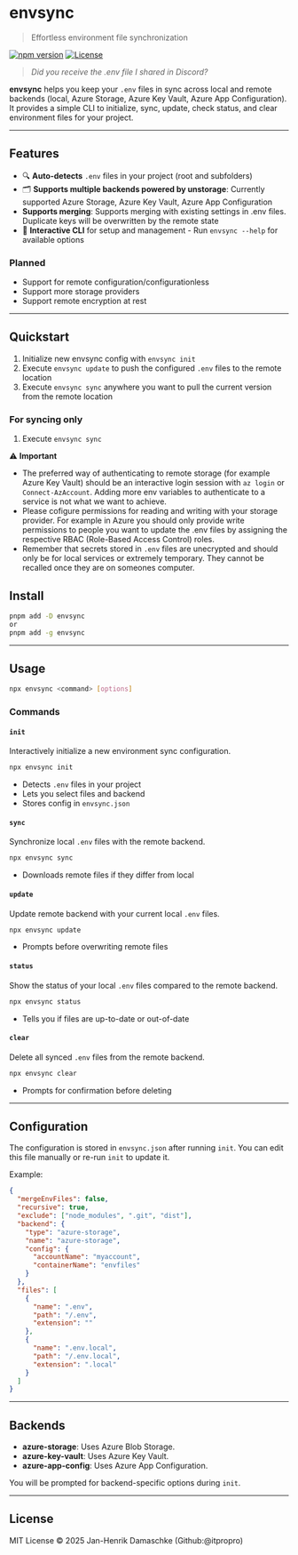 # envsync

> Effortless environment file synchronization

[![npm version](https://img.shields.io/npm/v/envsync?style=flat&colorA=222&colorB=448aff)](https://npmjs.com//envsync)
[![License](https://img.shields.io/github/license/visorian/envsync?style=flat&colorA=222&colorB=448aff)](./LICENSE)

> *Did you receive the .env file I shared in Discord?*

**envsync** helps you keep your `.env` files in sync across local and remote backends (local, Azure Storage, Azure Key Vault, Azure App Configuration). It provides a simple CLI to initialize, sync, update, check status, and clear environment files for your project.

---

## Features

- 🔍 **Auto-detects** `.env` files in your project (root and subfolders)
- 🗂️ **Supports multiple backends powered by unstorage**: Currently supported Azure Storage, Azure Key Vault, Azure App Configuration
- **Supports merging**: Supports merging with existing settings in .env files. Duplicate keys will be overwritten by the remote state
- 📝 **Interactive CLI** for setup and management - Run `envsync --help` for available options

### Planned

- Support for remote configuration/configurationless
- Support more storage providers
- Support remote encryption at rest

---

## Quickstart

1. Initialize new envsync config with `envsync init`
2. Execute `envsync update` to push the configured `.env` files to the remote location
3. Execute `envsync sync` anywhere you want to pull the current version from the remote location

### For syncing only

1. Execute `envsync sync`

⚠️ **Important**

- The preferred way of authenticating to remote storage (for example Azure Key Vault) should be an interactive login session with `az login` or `Connect-AzAccount`. Adding more env variables to authenticate to a service is not what we want to achieve.
- Please cofigure permissions for reading and writing with your storage provider. For example in Azure you should only provide write permissions to people you want to update the .env files by assigning the respective RBAC (Role-Based Access Control) roles.
- Remember that secrets stored in `.env` files are unecrypted and should only be for local services or extremely temporary. They cannot be recalled once they are on someones computer.

## Install

```bash
pnpm add -D envsync
or
pnpm add -g envsync
```

---

## Usage

```sh
npx envsync <command> [options]
```

### Commands

#### `init`

Interactively initialize a new environment sync configuration.

```sh
npx envsync init
```

- Detects `.env` files in your project
- Lets you select files and backend
- Stores config in `envsync.json`

#### `sync`

Synchronize local `.env` files with the remote backend.

```sh
npx envsync sync
```

- Downloads remote files if they differ from local

#### `update`

Update remote backend with your current local `.env` files.

```sh
npx envsync update
```

- Prompts before overwriting remote files

#### `status`

Show the status of your local `.env` files compared to the remote backend.

```sh
npx envsync status
```

- Tells you if files are up-to-date or out-of-date

#### `clear`

Delete all synced `.env` files from the remote backend.

```sh
npx envsync clear
```

- Prompts for confirmation before deleting

---

## Configuration

The configuration is stored in `envsync.json` after running `init`.
You can edit this file manually or re-run `init` to update it.

Example:

```json
{
  "mergeEnvFiles": false,
  "recursive": true,
  "exclude": ["node_modules", ".git", "dist"],
  "backend": {
    "type": "azure-storage",
    "name": "azure-storage",
    "config": {
      "accountName": "myaccount",
      "containerName": "envfiles"
    }
  },
  "files": [
    {
      "name": ".env",
      "path": "/.env",
      "extension": ""
    },
    {
      "name": ".env.local",
      "path": "/.env.local",
      "extension": ".local"
    }
  ]
}
```

---

## Backends

- **azure-storage**: Uses Azure Blob Storage.
- **azure-key-vault**: Uses Azure Key Vault.
- **azure-app-config**: Uses Azure App Configuration.

You will be prompted for backend-specific options during `init`.

---

## License

MIT License © 2025
Jan-Henrik Damaschke (Github:@itpropro)
